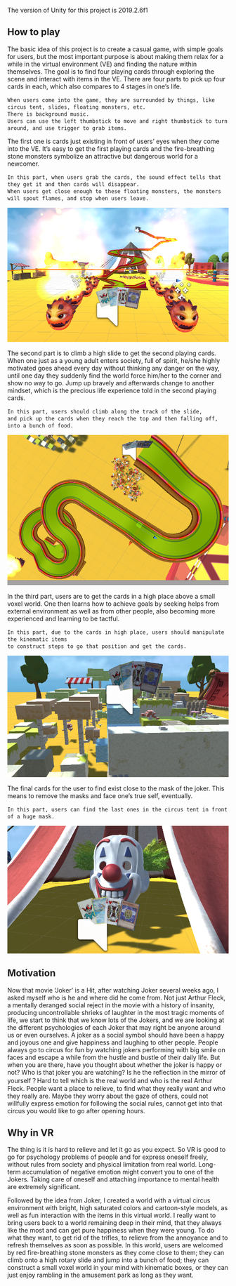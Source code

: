 The version of Unity for this project is 2019.2.6f1

## How to play
The basic idea of this project is to create a casual game, with simple goals for users, but the most important purpose is about making them relax for a while in the virtual environment (VE) and finding the nature within themselves. The goal is to find four playing cards through exploring the scene and interact with items in the VE. There are four parts to pick up four cards in each, which also compares to 4 stages in one’s life. 
```
When users come into the game, they are surrounded by things, like circus tent, slides, floating monsters, etc. 
There is background music. 
Users can use the left thumbstick to move and right thumbstick to turn around, and use trigger to grab items.
```
The first one is cards just existing in front of users’ eyes when they come into the VE. It’s easy to get the first playing cards and the fire-breathing stone monsters symbolize an attractive but dangerous world for a newcomer. 
```
In this part, when users grab the cards, the sound effect tells that they get it and then cards will disappear. 
When users get close enough to these floating monsters, the monsters will spout flames, and stop when users leave.
```
![capture1](https://raw.githubusercontent.com/vanderbilt-virtual-reality/individual-project-zy0531/master/Capture1.PNG)

The second part is to climb a high slide to get the second playing cards. When one just as a young adult enters society, full of spirit, he/she highly motivated goes ahead every day without thinking any danger on the way, until one day they suddenly find the world force him/her to the corner and show no way to go. Jump up bravely and afterwards change to another mindset, which is the precious life experience told in the second playing cards. 
```
In this part, users should climb along the track of the slide, 
and pick up the cards when they reach the top and then falling off, into a bunch of food.
```
![capture3](https://raw.githubusercontent.com/vanderbilt-virtual-reality/individual-project-zy0531/master/Capture3.PNG)

In the third part, users are to get the cards in a high place above a small voxel world. One then learns how to achieve goals by seeking helps from external environment as well as from other people, also becoming more experienced and learning to be tactful.
```
In this part, due to the cards in high place, users should manipulate the kinematic items 
to construct steps to go that position and get the cards.
```
![capture2](https://raw.githubusercontent.com/vanderbilt-virtual-reality/individual-project-zy0531/master/Capture2.PNG)

The final cards for the user to find exist close to the mask of the joker. This means to remove the masks and face one’s true self, eventually.
```
In this part, users can find the last ones in the circus tent in front of a huge mask.
```
![capture4](https://raw.githubusercontent.com/vanderbilt-virtual-reality/individual-project-zy0531/master/Capture4.PNG)


## Motivation
Now that movie ‘Joker’ is a Hit, after watching Joker several weeks ago, I asked myself who is he and where did he come from. Not just Arthur Fleck, a mentally deranged social reject in the movie with a history of insanity, producing uncontrollable shrieks of laughter in the most tragic moments of life, we start to think that we know lots of the Jokers, and we are looking at the different psychologies of each Joker that may right be anyone around us or even ourselves. A joker as a social symbol should have been a happy and joyous one and give happiness and laughing to other people. People always go to circus for fun by watching jokers performing with big smile on faces and escape a while from the hustle and bustle of their daily life. But when you are there, have you thought about whether the joker is happy or not? Who is that joker you are watching? Is he the reflection in the mirror of yourself？Hard to tell which is the real world and who is the real Arthur Fleck. People want a place to relieve, to find what they really want and who they really are. Maybe they worry about the gaze of others, could not willfully express emotion for following the social rules, cannot get into that circus you would like to go after opening hours. 

## Why in VR
The thing is it is hard to relieve and let it go as you expect. So VR is good to go for psychology problems of people and for express oneself freely, without rules from society and physical limitation from real world. Long-term accumulation of negative emotion might convert you to one of the Jokers. Taking care of oneself and attaching importance to mental health are extremely significant.

Followed by the idea from Joker, I created a world with a virtual circus environment with bright, high saturated colors and cartoon-style models, as well as fun interaction with the items in this virtual world. I really want to bring users back to a world remaining deep in their mind, that they always like the most and can get pure happiness when they were young. To do what they want, to get rid of the trifles, to relieve from the annoyance and to refresh themselves as soon as possible. In this world, users are welcomed by red fire-breathing stone monsters as they come close to them; they can climb onto a high rotary slide and jump into a bunch of food; they can construct a small voxel world in your mind with kinematic boxes, or they can just enjoy rambling in the amusement park as long as they want. 


